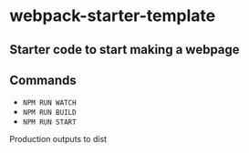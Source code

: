 # webpack-starter-template
Starter code to start making a webpage
----

## Commands

- `NPM RUN WATCH`
- `NPM RUN BUILD`
- `NPM RUN START`

Production outputs to dist
